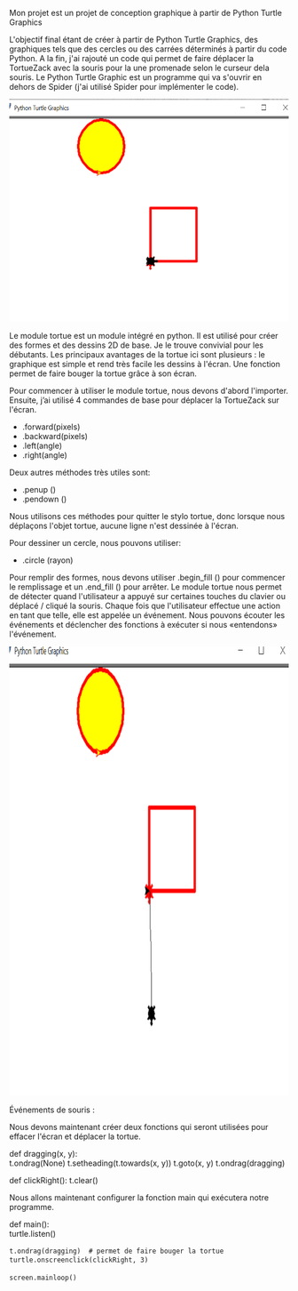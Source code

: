 
Mon projet est un projet de conception graphique à partir de Python Turtle Graphics


L'objectif final étant de créer à partir de Python Turtle Graphics, des graphiques tels que des cercles ou des carrées déterminés à partir du code Python. A la fin, j'ai rajouté un code qui permet de faire déplacer la TortueZack avec la souris pour la une promenade selon le curseur dela souris.
Le Python Turtle Graphic est un programme qui va s'ouvrir en dehors de Spider (j'ai utilisé Spider pour implémenter le code).



<img src="turtle1.png" witdth="400" height="400"></img>

Le module tortue est un module intégré en python.
Il est utilisé pour créer des formes et des dessins 2D de base. Je le trouve convivial pour les débutants. Les principaux avantages de la tortue ici sont plusieurs : le graphique est simple et rend très facile les dessins à l'écran. Une fonction permet de faire bouger la tortue grâce à son écran.

Pour commencer à utiliser le module tortue, nous devons d'abord l'importer.
Ensuite, j’ai utilisé 4 commandes de base pour déplacer la TortueZack sur l'écran.
- .forward(pixels)
- .backward(pixels)
- .left(angle)
- .right(angle)

Deux autres méthodes très utiles sont:
- .penup ()
- .pendown ()

Nous utilisons ces méthodes pour quitter le stylo tortue, donc lorsque nous déplaçons l'objet tortue, aucune ligne n'est dessinée à l'écran.

Pour dessiner un cercle, nous pouvons utiliser:
- .circle (rayon)

Pour remplir des formes, nous devons utiliser .begin_fill () pour commencer le remplissage et un .end_fill () pour arrêter.
Le module tortue nous permet de détecter quand l'utilisateur a appuyé sur certaines touches du clavier ou déplacé / cliqué la souris. Chaque fois que l'utilisateur effectue une action en tant que telle, elle est appelée un événement. Nous pouvons écouter les événements et déclencher des fonctions à exécuter si nous «entendons» l'événement.


<img src="turtle2.png" witdth="921" height="808"></img>


Événements de souris :

Nous devons maintenant créer deux fonctions qui seront utilisées pour effacer l'écran et déplacer la tortue.

def dragging(x, y):  
    t.ondrag(None)
    t.setheading(t.towards(x, y))
    t.goto(x, y)
    t.ondrag(dragging)

def clickRight():
    t.clear()

Nous allons maintenant configurer la fonction main qui exécutera notre programme.


def main():  
    turtle.listen()
    
    t.ondrag(dragging)  # permet de faire bouger la tortue
    turtle.onscreenclick(clickRight, 3)

    screen.mainloop()

